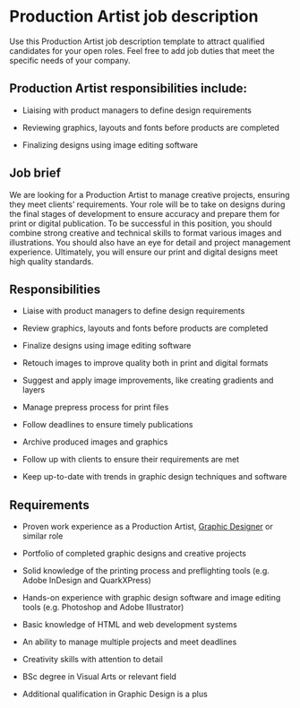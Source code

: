 # Production Artist job description
Use this Production Artist job description template to attract qualified candidates for your open roles. Feel free to add job duties that meet the specific needs of your company.


## Production Artist responsibilities include:
* Liaising with product managers to define design requirements

* Reviewing graphics, layouts and fonts before products are completed

* Finalizing designs using image editing software



## Job brief

We are looking for a Production Artist to manage creative projects, ensuring they meet clients’ requirements.
Your role will be to take on designs during the final stages of development to ensure accuracy and prepare them for print or digital publication. To be successful in this position, you should combine strong creative and technical skills to format various images and illustrations. You should also have an eye for detail and project management experience.
Ultimately, you will ensure our print and digital designs meet high quality standards.


## Responsibilities

* Liaise with product managers to define design requirements

* Review graphics, layouts and fonts before products are completed

* Finalize designs using image editing software

* Retouch images to improve quality both in print and digital formats

* Suggest and apply image improvements, like creating gradients and layers

* Manage prepress process for print files

* Follow deadlines to ensure timely publications

* Archive produced images and graphics

* Follow up with clients to ensure their requirements are met

* Keep up-to-date with trends in graphic design techniques and software


## Requirements

* Proven work experience as a Production Artist, <a href="https://resources.workable.com/graphic-designer-job-description" target="_blank">Graphic Designer</a> or similar role

* Portfolio of completed graphic designs and creative projects

* Solid knowledge of the printing process and preflighting tools (e.g. Adobe InDesign and QuarkXPress)

* Hands-on experience with graphic design software and image editing tools (e.g. Photoshop and Adobe Illustrator)

* Basic knowledge of HTML and web development systems

* An ability to manage multiple projects and meet deadlines

* Creativity skills with attention to detail

* BSc degree in Visual Arts or relevant field

* Additional qualification in Graphic Design is a plus
